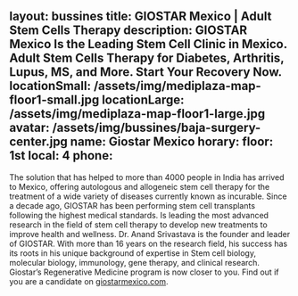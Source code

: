 layout: bussines
title: GIOSTAR Mexico | Adult Stem Cells Therapy
description: GIOSTAR Mexico Is the Leading Stem Cell Clinic in Mexico. Adult Stem Cells Therapy for Diabetes, Arthritis, Lupus, MS, and More. Start Your Recovery Now.
locationSmall: /assets/img/mediplaza-map-floor1-small.jpg
locationLarge: /assets/img/mediplaza-map-floor1-large.jpg
avatar: /assets/img/bussines/baja-surgery-center.jpg
name: Giostar Mexico
horary: 
floor: 1st
local: 4
phone: 
---
The solution that has helped to more than 4000 people in India has arrived to Mexico, offering autologous and allogeneic stem cell therapy for the treatment of a wide variety of diseases currently known as incurable.
Since a decade ago, GIOSTAR has been performing stem cell transplants following the highest medical standards. Is leading the most advanced research in the field of stem cell therapy to develop new treatments to improve health and wellness. Dr. Anand Srivastava is the founder and leader of GIOSTAR. With more than 16 years on the research field, his success has its roots in his unique background of expertise in Stem cell biology, molecular biology, immunology, gene therapy, and clinical research. Giostar’s Regenerative Medicine program is now closer to you. Find out if you are a candidate on [giostarmexico.com](http://giostarmexico.com).